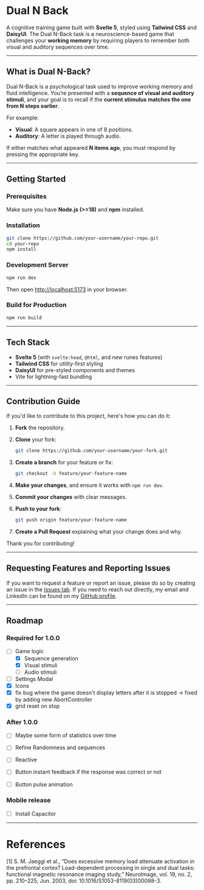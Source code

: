 # Dual N Back

A cognitive training game built with **Svelte 5**, styled using **Tailwind CSS** and **DaisyUI**.
The Dual N-Back task is a neuroscience-based game that challenges your **working memory** by requiring players to remember both visual and auditory sequences over time.

---

## What is Dual N-Back?

Dual N-Back is a psychological task used to improve working memory and fluid intelligence.
You’re presented with a **sequence of visual and auditory stimuli**, and your goal is to recall if the **current stimulus matches the one from N steps earlier**.

For example:

* **Visual**: A square appears in one of 8 positions.
* **Auditory**: A letter is played through audio.

If either matches what appeared **N items ago**, you must respond by pressing the appropriate key.

---

## Getting Started

### Prerequisites

Make sure you have **Node.js (>=18)** and **npm** installed.

### Installation

```bash
git clone https://github.com/your-username/your-repo.git
cd your-repo
npm install
```

### Development Server

```bash
npm run dev
```

Then open [http://localhost:5173](http://localhost:5173) in your browser.

### Build for Production

```bash
npm run build
```

---

## Tech Stack

* **Svelte 5** (with `svelte:head`, `@html`, and new runes features)
* **Tailwind CSS** for utility-first styling
* **DaisyUI** for pre-styled components and themes
* Vite for lightning-fast bundling

---

## Contribution Guide

If you'd like to contribute to this project, here's how you can do it:

1. **Fork** the repository.
2. **Clone** your fork:

   ```bash
   git clone https://github.com/your-username/your-fork.git
   ```
3. **Create a branch** for your feature or fix:

   ```bash
   git checkout -b feature/your-feature-name
   ```
4. **Make your changes**, and ensure it works with `npm run dev`.
5. **Commit your changes** with clear messages.
6. **Push to your fork**:

   ```bash
   git push origin feature/your-feature-name
   ```
7. **Create a Pull Request** explaining what your change does and why.

Thank you for contributing!

---

## Requesting Features and Reporting Issues

If you want to request a feature or report an issue, please do so by creating an issue in the [Issues tab](../../issues).
If you need to reach out directly, my email and LinkedIn can be found on my [GitHub profile](../../).

---

## Roadmap
### Required for 1.0.0
- [ ] Game logic
    - [x] Sequence generation
    - [x] Visual stimuli
    - [ ] Audio stimuli
- [ ] Settings Modal
- [x] Icons
- [x] fix bug where the game doesn't display letters after it is stopped -> fixed by adding new AbortController
- [x] grid reset on stop

### After 1.0.0
- [ ] Maybe some form of statistics over time
- [ ] Refine Randomness and sequences
- [ ] Reactive
- [ ] Button instant feedback if the response was correct or not
- [ ] Button pulse animation


### Mobile release
- [ ] Install Capacitor

---

# References

[1] S. M. Jaeggi et al., “Does excessive memory load attenuate activation in the prefrontal cortex? Load-dependent processing in single and dual tasks: functional magnetic resonance imaging study,” NeuroImage, vol. 19, no. 2, pp. 210–225, Jun. 2003, doi: 10.1016/S1053-8119(03)00098-3.


